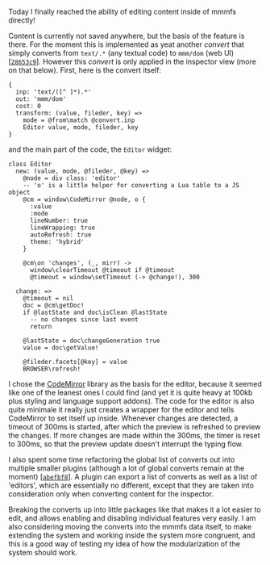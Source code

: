 Today I finally reached the ability of editing content inside of mmmfs directly!

<mmm-embed path="video" nolink></mmm-embed>

Content is currently not saved anywhere, but the basis of the feature is there.
For the moment this is implemented as yeat another *convert* that simply converts
from `text/.*` (any textual code) to `mmm/dom` (web UI) \[[`28653c9`][28653c9]\].
However this *convert* is only applied in the inspector view (more on that below).
First, here is the convert itself:

    {
      inp: 'text/([^ ]*).*'
      out: 'mmm/dom'
      cost: 0
      transform: (value, fileder, key) =>
        mode = @from\match @convert.inp
        Editor value, mode, fileder, key
    }

and the main part of the code, the `Editor` widget:

    class Editor
      new: (value, mode, @fileder, @key) =>
        @node = div class: 'editor'
        -- 'o' is a little helper for converting a Lua table to a JS object
        @cm = window\CodeMirror @node, o {
          :value
          :mode
          lineNumber: true
          lineWrapping: true
          autoRefresh: true
          theme: 'hybrid'
        }

        @cm\on 'changes', (_, mirr) ->
          window\clearTimeout @timeout if @timeout
          @timeout = window\setTimeout (-> @change!), 300

      change: =>
        @timeout = nil
        doc = @cm\getDoc!
        if @lastState and doc\isClean @lastState
          -- no changes since last event
          return
        
        @lastState = doc\changeGeneration true
        value = doc\getValue!

        @fileder.facets[@key] = value
        BROWSER\refresh!

I chose the [CodeMirror][codemirror] library as the basis for the editor,
because it seemed like one of the leanest ones I could find
(and yet it is quite heavy at 100kb plus styling and language support addons).
The code for the editor is also quite minimale it really just creates a wrapper for the editor
and tells CodeMirror to set itself up inside.
Whenever changes are detected, a timeout of 300ms is started,
after which the preview is refreshed to preview the changes.
If more changes are made within the 300ms, the timer is reset to 300ms,
so that the preview update doesn't interrupt the typing flow.

I also spent some time refactoring the global list of converts out into multiple smaller plugins
(although a lot of global converts remain at the moment) \[[`abefbf8`][abefbf8]\].
A plugin can export a list of converts as well as a list of 'editors', which are essentially no different,
except that they are taken into consideration only when converting content for the inspector. 

Breaking the converts up into little packages like that makes it a lot easier to edit,
and allows enabling and disabling individual features very easily.
I am also considering moving the converts into the mmmfs data itself,
to make extending the system and working inside the system more congruent,
and this is a good way of testing my idea of how the modularization of the system should work.

[codemirror]: https://codemirror.net/
[28653c9]: https://git.s-ol.nu/mmm/commit/28653c9ae46b2b3e42c2c75879589138c731f37b/
[abefbf8]: https://git.s-ol.nu/mmm/commit/abefbf82531021f5ca4149675932a7fe2ff37dde/
